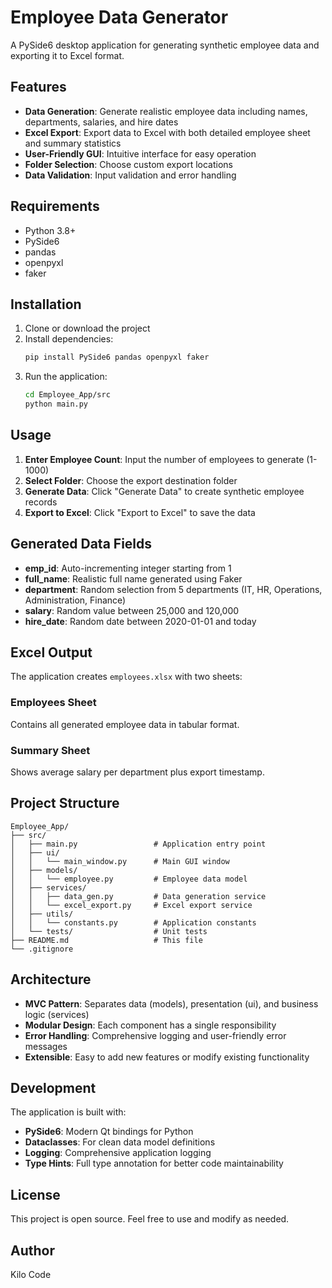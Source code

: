 # Employee Data Generator

A PySide6 desktop application for generating synthetic employee data and exporting it to Excel format.

## Features

- **Data Generation**: Generate realistic employee data including names, departments, salaries, and hire dates
- **Excel Export**: Export data to Excel with both detailed employee sheet and summary statistics
- **User-Friendly GUI**: Intuitive interface for easy operation
- **Folder Selection**: Choose custom export locations
- **Data Validation**: Input validation and error handling

## Requirements

- Python 3.8+
- PySide6
- pandas
- openpyxl
- faker

## Installation

1. Clone or download the project
2. Install dependencies:
   ```bash
   pip install PySide6 pandas openpyxl faker
   ```
3. Run the application:
   ```bash
   cd Employee_App/src
   python main.py
   ```

## Usage

1. **Enter Employee Count**: Input the number of employees to generate (1-1000)
2. **Select Folder**: Choose the export destination folder
3. **Generate Data**: Click "Generate Data" to create synthetic employee records
4. **Export to Excel**: Click "Export to Excel" to save the data

## Generated Data Fields

- **emp_id**: Auto-incrementing integer starting from 1
- **full_name**: Realistic full name generated using Faker
- **department**: Random selection from 5 departments (IT, HR, Operations, Administration, Finance)
- **salary**: Random value between 25,000 and 120,000
- **hire_date**: Random date between 2020-01-01 and today

## Excel Output

The application creates `employees.xlsx` with two sheets:

### Employees Sheet
Contains all generated employee data in tabular format.

### Summary Sheet
Shows average salary per department plus export timestamp.

## Project Structure

```
Employee_App/
├── src/
│   ├── main.py                 # Application entry point
│   ├── ui/
│   │   └── main_window.py      # Main GUI window
│   ├── models/
│   │   └── employee.py         # Employee data model
│   ├── services/
│   │   ├── data_gen.py         # Data generation service
│   │   └── excel_export.py     # Excel export service
│   ├── utils/
│   │   └── constants.py        # Application constants
│   └── tests/                  # Unit tests
├── README.md                   # This file
└── .gitignore
```

## Architecture

- **MVC Pattern**: Separates data (models), presentation (ui), and business logic (services)
- **Modular Design**: Each component has a single responsibility
- **Error Handling**: Comprehensive logging and user-friendly error messages
- **Extensible**: Easy to add new features or modify existing functionality

## Development

The application is built with:
- **PySide6**: Modern Qt bindings for Python
- **Dataclasses**: For clean data model definitions
- **Logging**: Comprehensive application logging
- **Type Hints**: Full type annotation for better code maintainability

## License

This project is open source. Feel free to use and modify as needed.

## Author

Kilo Code